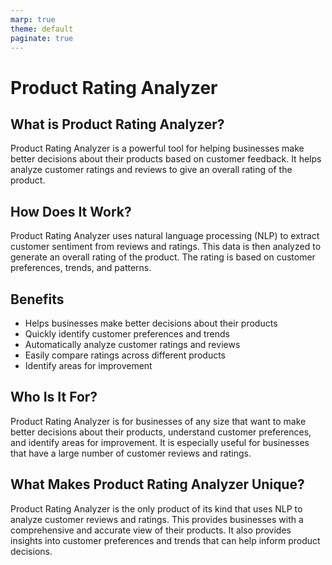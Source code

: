 ```yaml
---
marp: true
theme: default
paginate: true
---
```

# Product Rating Analyzer

## What is Product Rating Analyzer?
Product Rating Analyzer is a powerful tool for helping businesses make better decisions about their products based on customer feedback. It helps analyze customer ratings and reviews to give an overall rating of the product. 

## How Does It Work?
Product Rating Analyzer uses natural language processing (NLP) to extract customer sentiment from reviews and ratings. This data is then analyzed to generate an overall rating of the product. The rating is based on customer preferences, trends, and patterns. 

## Benefits
- Helps businesses make better decisions about their products
- Quickly identify customer preferences and trends
- Automatically analyze customer ratings and reviews
- Easily compare ratings across different products
- Identify areas for improvement 

## Who Is It For?
Product Rating Analyzer is for businesses of any size that want to make better decisions about their products, understand customer preferences, and identify areas for improvement. It is especially useful for businesses that have a large number of customer reviews and ratings. 

## What Makes Product Rating Analyzer Unique?
Product Rating Analyzer is the only product of its kind that uses NLP to analyze customer reviews and ratings. This provides businesses with a comprehensive and accurate view of their products. It also provides insights into customer preferences and trends that can help inform product decisions.
  
